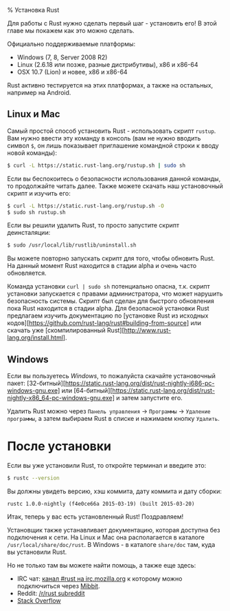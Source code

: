 % Установка Rust

Для работы с Rust нужно сделать первый шаг - установить его! В этой главе мы покажем как это можно сделать.

Официально поддерживаемые платформы:
* Windows (7, 8, Server 2008 R2)
* Linux (2.6.18 или позже, разные дистрибутивы), x86 и x86-64
* OSX 10.7 (Lion) и новее, x86 и x86-64

Rust активно тестируется на этих платформах, а также на остальных, например на Android.

## Linux и Mac

Самый простой способ установить Rust - использовать скрипт `rustup`. Вам нужно ввести эту команду в консоль (вам не нужно вводить символ `$`, он лишь показывает приглашение командной строки к вводу новой команды):

```bash
$ curl -L https://static.rust-lang.org/rustup.sh | sudo sh
```

Если вы беспокоитесь о безопасности использования данной команды, то продолжайте читать далее. Также можете скачать наш установочный скрипт и изучить его:

```bash
$ curl -L https://static.rust-lang.org/rustup.sh -O
$ sudo sh rustup.sh
```

Если вы решили удалить Rust, то просто запустите скрипт деинсталяции:

```bash
$ sudo /usr/local/lib/rustlib/uninstall.sh
```

Вы можете повторно запускать скрипт для того, чтобы обновить Rust. На данный момент Rust находится в стадии alpha и очень часто обновляется.

Команда установки `curl | sudo sh` потенциально опасна, т.к. скрипт установки запускается с правами администратора, что может нарушить безопасность системы. Скрипт был сделан для быстрого обновления пока Rust находится в стадии alpha. Для безопасной установки Rust предлагаем изучить документацию по [установке Rust из исходных кодов][https://github.com/rust-lang/rust#building-from-source] или скачать уже [скомпилированный Rust][http://www.rust-lang.org/install.html].

## Windows

Если вы пользуетесь *Windows*, то пожалуйста скачайте установочный пакет: [32-битный][https://static.rust-lang.org/dist/rust-nightly-i686-pc-windows-gnu.exe] или [64-битный][https://static.rust-lang.org/dist/rust-nightly-x86_64-pc-windows-gnu.exe] и затем запустите его.

Удалить Rust можно через `Панель управления` -> `Программы` -> `Удаление программы`, а затем выбираем Rust в списке и нажимаем кнопку `Удалить`.

# После установки

Если вы уже установили Rust, то откройте терминал и введите это:

```bash
$ rustc --version
```

Вы должны увидеть версию, хэш коммита, дату коммита и дату сборки:

```
rustc 1.0.0-nightly (f4e0ce66a 2015-03-19) (built 2015-03-20)
```

Итак, теперь у вас есть установленный Rust! Поздравляем!

Установщик также устанавливает документацию, которая доступна без подключения к сети. На Linux и Mac она располагается в каталоге `/usr/local/share/doc/rust`. В Windows - в каталоге `share/doc` там, куда вы установили Rust.

Но не только там вы можете найти помощь, а также еще здесь:
* IRC чат: [канал #rust на irc.mozilla.org](irc://irc.mozilla.org/#rust) к которому можно подключиться через [Mibbit](http://chat.mibbit.com/?server=irc.mozilla.org&channel=%23rust).
* Reddit: [/r/rust subreddit](http://www.reddit.com/r/rust)
* [Stack Overflow](http://stackoverflow.com/questions/tagged/rust)

